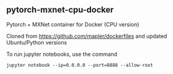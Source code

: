 ## pytorch-mxnet-cpu-docker

Pytorch + MXNet container for Docker (CPU version)

Cloned from https://github.com/mapler/dockerfiles and updated Ubuntu/Python versions

To run jupyter notebooks, use the command

`jupyter notebook --ip=0.0.0.0 --port=8888 --allow-root`

